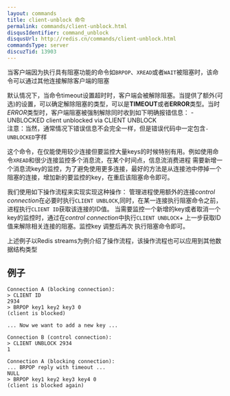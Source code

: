 ```yaml
---
layout: commands
title: client-unblock 命令
permalink: commands/client-unblock.html
disqusIdentifier: command_unblock
disqusUrl: http://redis.cn/commands/client-unblock.html
commandsType: server
discuzTid: 13903
---
```


当客户端因为执行具有阻塞功能的命令如`BRPOP`、`XREAD`或者`WAIT`被阻塞时，该命令可以通过其他连接解除客户端的阻塞

默认情况下，当命令timeout设置超时时，客户端会被解除阻塞。当提供了额外(可选)的设置，可以确定解除阻塞的类型，可以是**TIMEOUT**或者**ERROR**类型。当时*ERROR*类型时，客户端阻塞被强制解除同时收到如下明确报错信息：
    -UNBLOCKED client unblocked via CLIENT UNBLOCK	
注意：当然，通常情况下错误信息不会完全一样，但是错误代码中一定包含`-UNBLOCKED`字样

这个命令，在仅能使用较少连接但要监控大量keys的时候特别有用。例如使用命令`XREAD`和很少连接监控多个消息流，在某个时间点，信息流消费进程
需要新增一个消息流key的监控，为了避免使用更多连接，最好的方法是从连接池中停掉一个阻塞的连接，增加新的要监控的key，在重启该阻塞命令即可。

我们使用如下操作流程来实现实现这种操作：
管理进程使用额外的连接*control connection*在必要时执行`CLIENT UNBLOCK`,同时，在某一连接执行阻塞命令之前，进程执行`CLIENT ID`获取该连接的ID值。
当需要监控一个新增的key或者取消一个key的监控时，通过在*control connection*中执行`CLIENT UNBLOCK`+ 上一步获取ID值来解除相关连接的阻塞。监控key 调整后再次
执行阻塞命令即可。

上述例子以Redis streams为例介绍了操作流程，该操作流程也可以应用到其他数据结构类型

## 例子

```
Connection A (blocking connection):
> CLIENT ID
2934
> BRPOP key1 key2 key3 0
(client is blocked)

... Now we want to add a new key ...

Connection B (control connection):
> CLIENT UNBLOCK 2934
1

Connection A (blocking connection):
... BRPOP reply with timeout ...
NULL
> BRPOP key1 key2 key3 key4 0
(client is blocked again)
```
